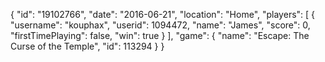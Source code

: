 {
  "id": "19102766",
  "date": "2016-06-21",
  "location": "Home",
  "players": [
    {
      "username": "kouphax",
      "userid": 1094472,
      "name": "James",
      "score": 0,
      "firstTimePlaying": false,
      "win": true
    }
  ],
  "game": {
    "name": "Escape: The Curse of the Temple",
    "id": 113294
  }
}
